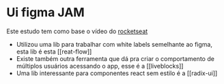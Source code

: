 # Ui figma JAM

Este estudo tem como base o vídeo do [rocketseat]('https://www.youtube.com/watch?v=J3vbTM21uDs')

- Utilizou uma lib para trabalhar com white labels semelhante ao figma, esta lib é esta [[reat-flow]]
- Existe também outra ferramenta que dá pra criar o comportamento de múltiplos usuários acessando o app, esse é a [[liveblocks]]
- Uma lib interessante para componentes react sem estilo é a [[radix-ui]]